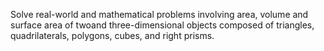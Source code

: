 Solve real-world and mathematical problems involving area, volume and surface area of twoand three-dimensional objects composed of triangles, quadrilaterals, polygons, cubes, and right prisms.
